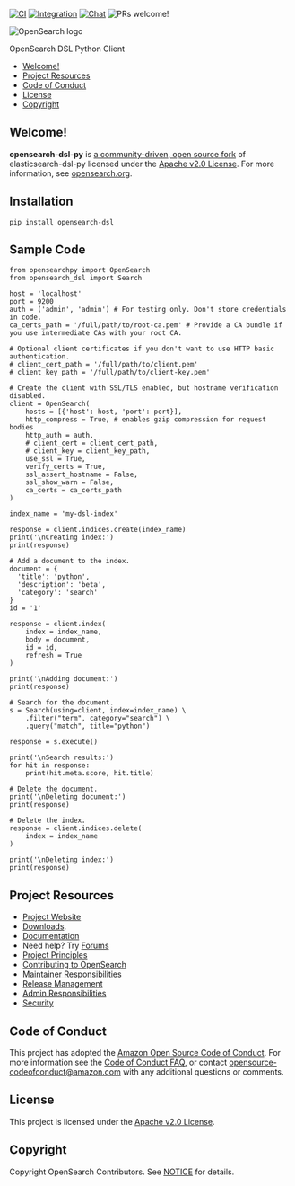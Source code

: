 [![CI](https://github.com/opensearch-project/opensearch-dsl-py/actions/workflows/ci.yml/badge.svg)](https://github.com/opensearch-project/opensearch-dsl-py/actions/workflows/ci.yml)
[![Integration](https://github.com/opensearch-project/opensearch-dsl-py/actions/workflows/integration.yml/badge.svg)](https://github.com/opensearch-project/opensearch-dsl-py/actions/workflows/integration.yml)
[![Chat](https://img.shields.io/badge/chat-on%20forums-blue)](https://discuss.opendistrocommunity.dev/c/clients/)
![PRs welcome!](https://img.shields.io/badge/PRs-welcome!-success)

![OpenSearch logo](OpenSearch.svg)

OpenSearch DSL Python Client

- [Welcome!](#welcome)
- [Project Resources](#project-resources)
- [Code of Conduct](#code-of-conduct)
- [License](#license)
- [Copyright](#copyright)

## Welcome!

**opensearch-dsl-py** is [a community-driven, open source fork](https://aws.amazon.com/blogs/opensource/introducing-opensearch/) of elasticsearch-dsl-py licensed under the [Apache v2.0 License](LICENSE.txt). For more information, see [opensearch.org](https://opensearch.org/).


Installation
------------

    pip install opensearch-dsl


Sample Code
-----------
    from opensearchpy import OpenSearch
    from opensearch_dsl import Search

    host = 'localhost'
    port = 9200
    auth = ('admin', 'admin') # For testing only. Don't store credentials in code.
    ca_certs_path = '/full/path/to/root-ca.pem' # Provide a CA bundle if you use intermediate CAs with your root CA.

    # Optional client certificates if you don't want to use HTTP basic authentication.
    # client_cert_path = '/full/path/to/client.pem'
    # client_key_path = '/full/path/to/client-key.pem'

    # Create the client with SSL/TLS enabled, but hostname verification disabled.
    client = OpenSearch(
        hosts = [{'host': host, 'port': port}],
        http_compress = True, # enables gzip compression for request bodies
        http_auth = auth,
        # client_cert = client_cert_path,
        # client_key = client_key_path,
        use_ssl = True,
        verify_certs = True,
        ssl_assert_hostname = False,
        ssl_show_warn = False,
        ca_certs = ca_certs_path
    )

    index_name = 'my-dsl-index'

    response = client.indices.create(index_name)
    print('\nCreating index:')
    print(response)

    # Add a document to the index.
    document = {
      'title': 'python',
      'description': 'beta',
      'category': 'search'
    }
    id = '1'

    response = client.index(
        index = index_name,
        body = document,
        id = id,
        refresh = True
    )

    print('\nAdding document:')
    print(response)

    # Search for the document.
    s = Search(using=client, index=index_name) \
        .filter("term", category="search") \
        .query("match", title="python")

    response = s.execute()

    print('\nSearch results:')
    for hit in response:
        print(hit.meta.score, hit.title)

    # Delete the document.
    print('\nDeleting document:')
    print(response)

    # Delete the index.
    response = client.indices.delete(
        index = index_name
    )

    print('\nDeleting index:')
    print(response)


## Project Resources

* [Project Website](https://opensearch.org/)
* [Downloads](https://opensearch.org/downloads.html).
* [Documentation](https://opensearch.org/docs/)
* Need help? Try [Forums](https://discuss.opendistrocommunity.dev/)
* [Project Principles](https://opensearch.org/#principles)
* [Contributing to OpenSearch](CONTRIBUTING.md)
* [Maintainer Responsibilities](MAINTAINERS.md)
* [Release Management](RELEASING.md)
* [Admin Responsibilities](ADMINS.md)
* [Security](SECURITY.md)

## Code of Conduct

This project has adopted the [Amazon Open Source Code of Conduct](CODE_OF_CONDUCT.md). For more information see the [Code of Conduct FAQ](https://aws.github.io/code-of-conduct-faq), or contact [opensource-codeofconduct@amazon.com](mailto:opensource-codeofconduct@amazon.com) with any additional questions or comments.

## License

This project is licensed under the [Apache v2.0 License](LICENSE.txt).

## Copyright

Copyright OpenSearch Contributors. See [NOTICE](NOTICE.txt) for details.
